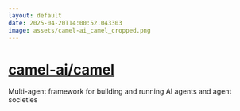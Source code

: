 ```yaml
---
layout: default
date: 2025-04-20T14:00:52.043303
image: assets/camel-ai_camel_cropped.png
---
```


# [camel-ai/camel](https://github.com/camel-ai/camel)

Multi-agent framework for building and running AI agents and agent societies
